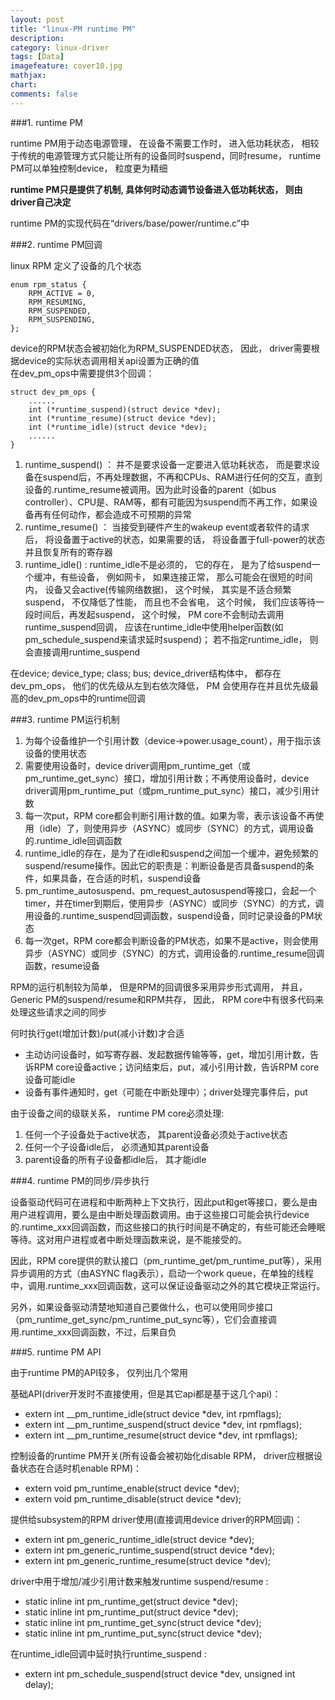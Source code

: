 ```yaml
---
layout: post
title: "linux-PM runtime PM"
description:
category: linux-driver
tags: [Data]
imagefeature: cover10.jpg
mathjax: 
chart:
comments: false
---
```

  
###1. runtime PM  
  
runtime PM用于动态电源管理， 在设备不需要工作时， 进入低功耗状态， 相较于传统的电源管理方式只能让所有的设备同时suspend，同时resume， runtime PM可以单独控制device， 粒度更为精细  
  
**runtime PM只是提供了机制, 具体何时动态调节设备进入低功耗状态， 则由driver自己决定**  
  
runtime PM的实现代码在“drivers/base/power/runtime.c”中  
  
###2. runtime PM回调  
  
linux RPM 定义了设备的几个状态  
  
	enum rpm_status {             
		RPM_ACTIVE = 0,       
		RPM_RESUMING,         
		RPM_SUSPENDED,        
		RPM_SUSPENDING,       
	};
    
device的RPM状态会被初始化为RPM_SUSPENDED状态， 因此， driver需要根据device的实际状态调用相关api设置为正确的值  
在dev_pm_ops中需要提供3个回调：  
  
	struct dev_pm_ops {
    	......
		int (*runtime_suspend)(struct device *dev);
		int (*runtime_resume)(struct device *dev);
		int (*runtime_idle)(struct device *dev);
        ......
    }
  
1. runtime_suspend() ： 并不是要求设备一定要进入低功耗状态， 而是要求设备在suspend后，不再处理数据，不再和CPUs、RAM进行任何的交互，直到设备的.runtime_resume被调用。因为此时设备的parent（如bus controller）、CPU是、RAM等，都有可能因为suspend而不再工作，如果设备再有任何动作，都会造成不可预期的异常  
2. runtime_resume() ： 当接受到硬件产生的wakeup event或者软件的请求后， 将设备置于active的状态，如果需要的话， 将设备置于full-power的状态并且恢复所有的寄存器  
3. runtime_idle() : runtime_idle不是必须的， 它的存在， 是为了给suspend一个缓冲，有些设备， 例如网卡， 如果连接正常， 那么可能会在很短的时间内， 设备又会active(传输网络数据)， 这个时候， 其实是不适合频繁suspend， 不仅降低了性能， 而且也不会省电， 这个时候， 我们应该等待一段时间后，再发起suspend， 这个时候， PM core不会制动去调用runtime_suspend回调， 应该在runtime_idle中使用helper函数(如pm_schedule_suspend来请求延时suspend)； 若不指定runtime_idle， 则会直接调用runtime_suspend  
  
在device; device_type; class; bus; device_driver结构体中， 都存在dev_pm_ops， 他们的优先级从左到右依次降低， PM 会使用存在并且优先级最高的dev_pm_ops中的runtime回调  
  
###3. runtime PM运行机制  
  
1. 为每个设备维护一个引用计数（device->power.usage_count），用于指示该设备的使用状态
2. 需要使用设备时，device driver调用pm_runtime_get（或pm_runtime_get_sync）接口，增加引用计数；不再使用设备时，device driver调用pm_runtime_put（或pm_runtime_put_sync）接口，减少引用计数
3. 每一次put，RPM core都会判断引用计数的值。如果为零，表示该设备不再使用（idle）了，则使用异步（ASYNC）或同步（SYNC）的方式，调用设备的.runtime_idle回调函数  
4. runtime_idle的存在，是为了在idle和suspend之间加一个缓冲，避免频繁的suspend/resume操作。因此它的职责是：判断设备是否具备suspend的条件，如果具备，在合适的时机，suspend设备
5. pm_runtime_autosuspend、pm_request_autosuspend等接口，会起一个timer，并在timer到期后，使用异步（ASYNC）或同步（SYNC）的方式，调用设备的.runtime_suspend回调函数，suspend设备，同时记录设备的PM状态
6. 每一次get，RPM core都会判断设备的PM状态，如果不是active，则会使用异步（ASYNC）或同步（SYNC）的方式，调用设备的.runtime_resume回调函数，resume设备  
  
RPM的运行机制较为简单， 但是RPM的回调很多采用异步形式调用， 并且， Generic PM的suspend/resume和RPM共存， 因此， RPM core中有很多代码来处理这些请求之间的同步  
  
何时执行get(增加计数)/put(减小计数)才合适  
  
+ 主动访问设备时，如写寄存器、发起数据传输等等，get，增加引用计数，告诉RPM core设备active；访问结束后，put，减小引用计数，告诉RPM core设备可能idle  
+ 设备有事件通知时，get（可能在中断处理中）；driver处理完事件后，put  
  
由于设备之间的级联关系， runtime PM core必须处理:  
  
1. 任何一个子设备处于active状态， 其parent设备必须处于active状态  
2. 任何一个子设备idle后， 必须通知其parent设备  
3. parent设备的所有子设备都idle后， 其才能idle  
  
###4. runtime PM的同步/异步执行  
  
设备驱动代码可在进程和中断两种上下文执行，因此put和get等接口，要么是由用户进程调用，要么是由中断处理函数调用。由于这些接口可能会执行device的.runtime_xxx回调函数，而这些接口的执行时间是不确定的，有些可能还会睡眠等待。这对用户进程或者中断处理函数来说，是不能接受的。

因此，RPM core提供的默认接口（pm_runtime_get/pm_runtime_put等），采用异步调用的方式（由ASYNC flag表示），启动一个work queue，在单独的线程中，调用.runtime_xxx回调函数，这可以保证设备驱动之外的其它模块正常运行。

另外，如果设备驱动清楚地知道自己要做什么，也可以使用同步接口（pm_runtime_get_sync/pm_runtime_put_sync等），它们会直接调用.runtime_xxx回调函数，不过，后果自负  
  
###5. runtime PM API  
  
由于runtime PM的API较多， 仅列出几个常用  
  
基础API(driver开发时不直接使用，但是其它api都是基于这几个api)：

+ extern int \__pm_runtime_idle(struct device *dev, int rpmflags);   
+ extern int \__pm_runtime_suspend(struct device *dev, int rpmflags);  
+ extern int \__pm_runtime_resume(struct device *dev, int rpmflags);   
  
控制设备的runtime PM开关(所有设备会被初始化disable RPM， driver应根据设备状态在合适时机enable RPM)： 

+ extern void pm_runtime_enable(struct device *dev);  
+ extern void pm_runtime_disable(struct device *dev);  
  
提供给subsystem的RPM driver使用(直接调用device driver的RPM回调)：  

+ extern int pm_generic_runtime_idle(struct device *dev);  
+ extern int pm_generic_runtime_suspend(struct device *dev);  
+ extern int pm_generic_runtime_resume(struct device *dev);  
  
driver中用于增加/减少引用计数来触发runtime suspend/resume :  

+ static inline int pm_runtime_get(struct device *dev);  
+ static inline int pm_runtime_put(struct device *dev);  
+ static inline int pm_runtime_get_sync(struct device *dev);  
+ static inline int pm_runtime_put_sync(struct device *dev);   
  
在runtime_idle回调中延时执行runtime_suspend :  

+ extern int pm_schedule_suspend(struct device *dev, unsigned int delay);  
  
